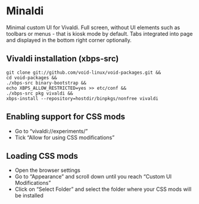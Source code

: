 # Minaldi
Minimal custom UI for Vivaldi. Full screen, without UI elements such as toolbars or menus - that is kiosk mode by default. Tabs integrated into page and displayed in the bottom right corner optionally.


## Vivaldi installation (xbps-src)
```
git clone git://github.com/void-linux/void-packages.git &&
cd void-packages &&
./xbps-src binary-bootstrap &&
echo XBPS_ALLOW_RESTRICTED=yes >> etc/conf &&
./xbps-src pkg vivaldi &&
xbps-install --repository=hostdir/binpkgs/nonfree vivaldi
```

## Enabling support for CSS mods
- Go to “vivaldi://experiments/”
- Tick “Allow for using CSS modifications”

## Loading CSS mods
- Open the browser settings
- Go to “Appearance” and scroll down until you reach “Custom UI Modifications”
- Click on “Select Folder” and select the folder where your CSS mods will be installed
